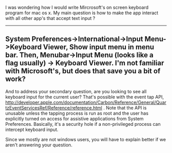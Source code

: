 I was wondering how I would write Mircrosoft's on screen keyboard program for mac os x.
My main question is how to make the app interact with all other app's that accept text input ?

----
System Preferences->International->Input Menu->Keyboard Viewer, Show input menu in menu bar.
Then, Menubar->Input Menu (looks like a flag usually) -> Keyboard Viewer.
I'm not familiar with Microsoft's, but does that save you a bit of work?
----
And to address your secondary question, are you looking to see all keyboard input for the current user?  That's possible with the event tap API, http://developer.apple.com/documentation/Carbon/Reference/General/QuartzEventServicesRef/Reference/reference.html .  Note that the API is unusable unless the tapping process is run as root and the user has explicitly turned on access for assistive applications from System Preferences.  Basically, it's a security hole if a non-privileged process can intercept keyboard input.

Since we mostly are not windows users, you will have to explain better if we aren't answering your question.